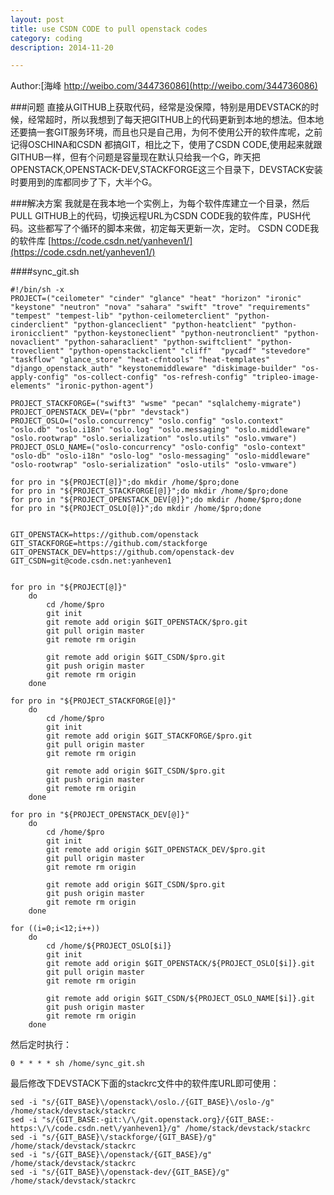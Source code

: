 ```yaml
---
layout: post
title: use CSDN CODE to pull openstack codes
category: coding
description: 2014-11-20

---
```


Author:[海峰 http://weibo.com/344736086](http://weibo.com/344736086)

###问题
直接从GITHUB上获取代码，经常是没保障，特别是用DEVSTACK的时候，经常超时，所以我想到了每天把GITHUB上的代码更新到本地的想法。但本地还要搞一套GIT服务环境，而且也只是自己用，为何不使用公开的软件库呢，之前记得OSCHINA和CSDN 都搞GIT，相比之下，使用了CSDN CODE,使用起来就跟GITHUB一样，但有个问题是容量现在默认只给我一个G，昨天把OPENSTACK,OPENSTACK-DEV,STACKFORGE这三个目录下，DEVSTACK安装时要用到的库都同步了下，大半个G。

###解决方案
我就是在我本地一个实例上，为每个软件库建立一个目录，然后PULL GITHUB上的代码，切换远程URL为CSDN CODE我的软件库，PUSH代码。这些都写了个循环的脚本来做，初定每天更新一次，定时。
CSDN CODE我的软件库 [https://code.csdn.net/yanheven1/](https://code.csdn.net/yanheven1/)

####sync_git.sh

    #!/bin/sh -x
    PROJECT=("ceilometer" "cinder" "glance" "heat" "horizon" "ironic" "keystone" "neutron" "nova" "sahara" "swift" "trove" "requirements" "tempest" "tempest-lib" "python-ceilometerclient" "python-cinderclient" "python-glanceclient" "python-heatclient" "python-ironicclient" "python-keystoneclient" "python-neutronclient" "python-novaclient" "python-saharaclient" "python-swiftclient" "python-troveclient" "python-openstackclient" "cliff"  "pycadf" "stevedore" "taskflow" "glance_store" "heat-cfntools" "heat-templates" "django_openstack_auth" "keystonemiddleware" "diskimage-builder" "os-apply-config" "os-collect-config" "os-refresh-config" "tripleo-image-elements" "ironic-python-agent")

    PROJECT_STACKFORGE=("swift3" "wsme" "pecan" "sqlalchemy-migrate")
    PROJECT_OPENSTACK_DEV=("pbr" "devstack")
    PROJECT_OSLO=("oslo.concurrency" "oslo.config" "oslo.context" "oslo.db" "oslo.i18n" "oslo.log" "oslo.messaging" "oslo.middleware" "oslo.rootwrap" "oslo.serialization" "oslo.utils" "oslo.vmware")
    PROJECT_OSLO_NAME=("oslo-concurrency" "oslo-config" "oslo-context" "oslo-db" "oslo-i18n" "oslo-log" "oslo-messaging" "oslo-middleware" "oslo-rootwrap" "oslo-serialization" "oslo-utils" "oslo-vmware")

    for pro in "${PROJECT[@]}";do mkdir /home/$pro;done
    for pro in "${PROJECT_STACKFORGE[@]}";do mkdir /home/$pro;done
    for pro in "${PROJECT_OPENSTACK_DEV[@]}";do mkdir /home/$pro;done
    for pro in "${PROJECT_OSLO[@]}";do mkdir /home/$pro;done


    GIT_OPENSTACK=https://github.com/openstack
    GIT_STACKFORGE=https://github.com/stackforge
    GIT_OPENSTACK_DEV=https://github.com/openstack-dev
    GIT_CSDN=git@code.csdn.net:yanheven1


    for pro in "${PROJECT[@]}"
        do 
            cd /home/$pro
            git init
            git remote add origin $GIT_OPENSTACK/$pro.git
            git pull origin master
            git remote rm origin
    
            git remote add origin $GIT_CSDN/$pro.git
            git push origin master
            git remote rm origin
        done
    
    for pro in "${PROJECT_STACKFORGE[@]}"
        do 
            cd /home/$pro
            git init
            git remote add origin $GIT_STACKFORGE/$pro.git
            git pull origin master
            git remote rm origin
    
            git remote add origin $GIT_CSDN/$pro.git
            git push origin master
            git remote rm origin
        done
    
    for pro in "${PROJECT_OPENSTACK_DEV[@]}"
        do 
            cd /home/$pro
            git init
            git remote add origin $GIT_OPENSTACK_DEV/$pro.git
            git pull origin master
            git remote rm origin
    
            git remote add origin $GIT_CSDN/$pro.git
            git push origin master
            git remote rm origin
        done
    
    for ((i=0;i<12;i++))
        do 
            cd /home/${PROJECT_OSLO[$i]}
            git init
            git remote add origin $GIT_OPENSTACK/${PROJECT_OSLO[$i]}.git
            git pull origin master
            git remote rm origin
    
            git remote add origin $GIT_CSDN/${PROJECT_OSLO_NAME[$i]}.git
            git push origin master
            git remote rm origin
        done
        

然后定时执行：

    0 * * * * sh /home/sync_git.sh

最后修改下DEVSTACK下面的stackrc文件中的软件库URL即可使用：

    sed -i "s/{GIT_BASE}\/openstack\/oslo./{GIT_BASE}\/oslo-/g" /home/stack/devstack/stackrc
    sed -i "s/{GIT_BASE:-git:\/\/git.openstack.org}/{GIT_BASE:-https:\/\/code.csdn.net\/yanheven1}/g" /home/stack/devstack/stackrc
    sed -i "s/{GIT_BASE}\/stackforge/{GIT_BASE}/g" /home/stack/devstack/stackrc
    sed -i "s/{GIT_BASE}\/openstack/{GIT_BASE}/g" /home/stack/devstack/stackrc
    sed -i "s/{GIT_BASE}\/openstack-dev/{GIT_BASE}/g" /home/stack/devstack/stackrc
